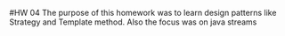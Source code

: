 #HW 04
The purpose of this homework was to learn design patterns like Strategy and Template method.
Also the focus was on java streams